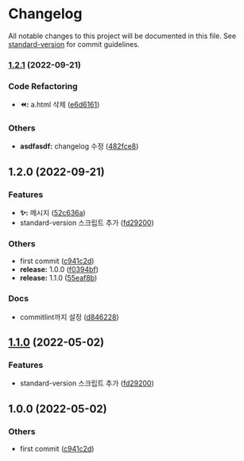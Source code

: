 # Changelog

All notable changes to this project will be documented in this file. See [standard-version](https://github.com/conventional-changelog/standard-version) for commit guidelines.

### [1.2.1](https://github.com/in-ch/standard-version_practice/compare/v1.2.0...v1.2.1) (2022-09-21)


### Code Refactoring

* **:rewind::** a.html 삭제 ([e6d6161](https://github.com/in-ch/standard-version_practice/commit/e6d61613879faafa2aa835365a76aea410b78d32))


### Others

* **asdfasdf:** changelog 수정 ([482fce8](https://github.com/in-ch/standard-version_practice/commit/482fce859f639655b47b60add0423760311f3771))

## 1.2.0 (2022-09-21)

### Features

* **:sparkles::** 메시지 ([52c636a](https://github.com/in-ch/standard-version_practice/commit/52c636aafe2353b98884b6308b0b6599a2079a16))
* standard-version 스크립트 추가 ([fd29200](https://github.com/in-ch/standard-version_practice/commit/fd2920033ef9f14d8e9c44ceafccae41f5aafd64))


### Others

* first commit ([c941c2d](https://github.com/in-ch/standard-version_practice/commit/c941c2d82284de05537cdb9d8a1fe7446cfd12cb))
* **release:** 1.0.0 ([f0394bf](https://github.com/in-ch/standard-version_practice/commit/f0394bf524c6b21f91263332537c71a108b1dfb9))
* **release:** 1.1.0 ([55eaf8b](https://github.com/in-ch/standard-version_practice/commit/55eaf8b21201c8466f8ae4b5485c0e8e6ba1d877))


### Docs

* commitlint까지 설정 ([d846228](https://github.com/in-ch/standard-version_practice/commit/d846228d22c54a425b28672a4596f711067e0fa2))

## [1.1.0](https://github.com/in-ch/standard-version_practice/compare/v1.0.0...v1.1.0) (2022-05-02)


### Features

* standard-version 스크립트 추가 ([fd29200](https://github.com/in-ch/standard-version_practice/commit/fd2920033ef9f14d8e9c44ceafccae41f5aafd64))

## 1.0.0 (2022-05-02)


### Others

* first commit ([c941c2d](https://github.com/in-ch/standard-version_practice/commit/c941c2d82284de05537cdb9d8a1fe7446cfd12cb))
